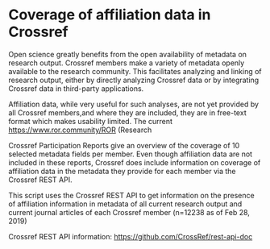 # Coverage of affiliation data in Crossref

Open science greatly benefits from the open availability of metadata on research output. Crossref members make a variety of metadata openly available to the research community. This facilitates analyzing and linking of research output, either by directly analyzing Crossref data or by integrating Crossref data in third-party applications. 

Affiliation data, while very useful for such analyses, are not yet provided by all Crossref members,and where they are included, they are in free-text format which makes usability limited. The current https://www.ror.community/ROR (Research  

Crossref Participation Reports give an overview of the coverage of 10 selected metadata fields per member. Even though affiliation data are not included in these reports, Crossref does include information on coverage of affiliation data in the metadata they provide for each member via the Crossref REST API. 

This script uses the Crossref REST API to get information on the presence of affiliation information 
in metadata of all current research output and  current journal articles of each Crossref member (n=12238 as of Feb 28, 2019) 

Crossref REST API information: https://github.com/CrossRef/rest-api-doc
